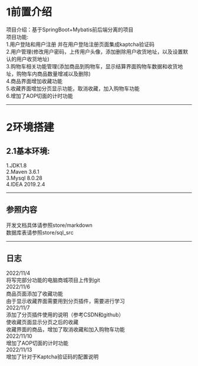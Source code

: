 
# 1前置介绍  
项目介绍：基于SpringBoot+Mybatis前后端分离的项目  
项目功能:  
1.用户登陆和用户注册 并在用户登陆注册页面集成kaptcha验证码  
2.用户管理(修改用户密码，上传用户头像，添加删除用户收货地址，以及设置默认的用户收货地址)  
3.购物车相关功能管理(添加商品到购物车，显示结算界面购物车数据和收货地址，购物车内商品数量增减以及删除)  
4.商品界面增加收藏功能  
5.收藏界面增加分页显示功能，取消收藏，加入购物车功能  
6.增加了AOP切面的计时功能
___
# 2环境搭建  
## 2.1基本环境:  
1.JDK1.8  
2.Maven 3.6.1    
3.Mysql 8.0.28  
4.IDEA 2019.2.4  
___  
## 参照内容
开发文档具体请参照store/markdown  
数据库表请参照store/sql_src
___ 
## 日志     
2022/11/4  
将写完部分功能的电脑商城项目上传到git  
2022/11/6   
商品页面添加了收藏功能  
由于显示收藏界面需要用到分页插件，需要进行学习  
2022/11/7  
添加了分页插件使用的说明（参考CSDN和github）  
使收藏页面显示分页之后的收藏  
收藏界面的商品，增加了取消收藏和加入购物车功能  
2022/11/10  
增加了AOP切面的计时功能  
2022/11/13  
增加了针对于Kaptcha验证码的配置说明  

